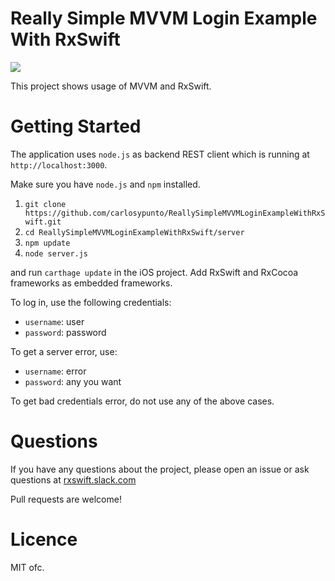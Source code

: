# Really Simple MVVM Login Example With RxSwift

![](screenshots.png)


This project shows usage of MVVM and RxSwift.

# Getting Started
The application uses `node.js` as backend REST client which is running at `http://localhost:3000`.

Make sure you have `node.js` and `npm` installed.

1. `git clone https://github.com/carlosypunto/ReallySimpleMVVMLoginExampleWithRxSwift.git`
2. `cd ReallySimpleMVVMLoginExampleWithRxSwift/server`
3. `npm update`
4. `node server.js`

and run `carthage update` in the iOS project. Add RxSwift and RxCocoa frameworks as embedded frameworks.

To log in, use the following credentials:
* `username`: user
* `password`: password

To get a server error, use:
* `username`: error
* `password`: any you want

To get bad credentials error, do not use any of the above cases.

# Questions
If you have any questions about the project, please open an issue or ask questions at [rxswift.slack.com](rxswift.slack.com)

Pull requests are welcome!

# Licence
MIT ofc.
